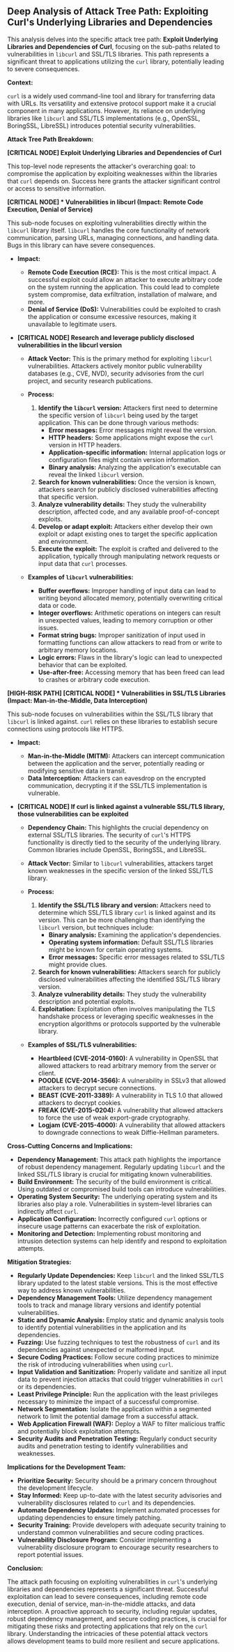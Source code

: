 ## Deep Analysis of Attack Tree Path: Exploiting Curl's Underlying Libraries and Dependencies

This analysis delves into the specific attack tree path: **Exploit Underlying Libraries and Dependencies of Curl**, focusing on the sub-paths related to vulnerabilities in `libcurl` and SSL/TLS libraries. This path represents a significant threat to applications utilizing the `curl` library, potentially leading to severe consequences.

**Context:**

`curl` is a widely used command-line tool and library for transferring data with URLs. Its versatility and extensive protocol support make it a crucial component in many applications. However, its reliance on underlying libraries like `libcurl` and SSL/TLS implementations (e.g., OpenSSL, BoringSSL, LibreSSL) introduces potential security vulnerabilities.

**Attack Tree Path Breakdown:**

**[CRITICAL NODE] Exploit Underlying Libraries and Dependencies of Curl**

This top-level node represents the attacker's overarching goal: to compromise the application by exploiting weaknesses within the libraries that `curl` depends on. Success here grants the attacker significant control or access to sensitive information.

**[CRITICAL NODE] * Vulnerabilities in libcurl (Impact: Remote Code Execution, Denial of Service)**

This sub-node focuses on exploiting vulnerabilities directly within the `libcurl` library itself. `libcurl` handles the core functionality of network communication, parsing URLs, managing connections, and handling data. Bugs in this library can have severe consequences.

* **Impact:**
    * **Remote Code Execution (RCE):** This is the most critical impact. A successful exploit could allow an attacker to execute arbitrary code on the system running the application. This could lead to complete system compromise, data exfiltration, installation of malware, and more.
    * **Denial of Service (DoS):**  Vulnerabilities could be exploited to crash the application or consume excessive resources, making it unavailable to legitimate users.

* **[CRITICAL NODE] Research and leverage publicly disclosed vulnerabilities in the libcurl version**

    * **Attack Vector:** This is the primary method for exploiting `libcurl` vulnerabilities. Attackers actively monitor public vulnerability databases (e.g., CVE, NVD), security advisories from the curl project, and security research publications.
    * **Process:**
        1. **Identify the `libcurl` version:** Attackers first need to determine the specific version of `libcurl` being used by the target application. This can be done through various methods:
            * **Error messages:**  Error messages might reveal the version.
            * **HTTP headers:**  Some applications might expose the `curl` version in HTTP headers.
            * **Application-specific information:**  Internal application logs or configuration files might contain version information.
            * **Binary analysis:**  Analyzing the application's executable can reveal the linked `libcurl` version.
        2. **Search for known vulnerabilities:** Once the version is known, attackers search for publicly disclosed vulnerabilities affecting that specific version.
        3. **Analyze vulnerability details:** They study the vulnerability description, affected code, and any available proof-of-concept exploits.
        4. **Develop or adapt exploit:** Attackers either develop their own exploit or adapt existing ones to target the specific application and environment.
        5. **Execute the exploit:** The exploit is crafted and delivered to the application, typically through manipulating network requests or input data that `curl` processes.

    * **Examples of `libcurl` vulnerabilities:**
        * **Buffer overflows:**  Improper handling of input data can lead to writing beyond allocated memory, potentially overwriting critical data or code.
        * **Integer overflows:**  Arithmetic operations on integers can result in unexpected values, leading to memory corruption or other issues.
        * **Format string bugs:**  Improper sanitization of input used in formatting functions can allow attackers to read from or write to arbitrary memory locations.
        * **Logic errors:**  Flaws in the library's logic can lead to unexpected behavior that can be exploited.
        * **Use-after-free:**  Accessing memory that has been freed can lead to crashes or arbitrary code execution.

**[HIGH-RISK PATH] [CRITICAL NODE] * Vulnerabilities in SSL/TLS Libraries (Impact: Man-in-the-Middle, Data Interception)**

This sub-node focuses on vulnerabilities within the SSL/TLS library that `libcurl` is linked against. `curl` relies on these libraries to establish secure connections using protocols like HTTPS.

* **Impact:**
    * **Man-in-the-Middle (MITM):** Attackers can intercept communication between the application and the server, potentially reading or modifying sensitive data in transit.
    * **Data Interception:**  Attackers can eavesdrop on the encrypted communication, decrypting it if the SSL/TLS implementation is vulnerable.

* **[CRITICAL NODE] If curl is linked against a vulnerable SSL/TLS library, those vulnerabilities can be exploited**

    * **Dependency Chain:** This highlights the crucial dependency on external SSL/TLS libraries. The security of `curl`'s HTTPS functionality is directly tied to the security of the underlying library. Common libraries include OpenSSL, BoringSSL, and LibreSSL.
    * **Attack Vector:** Similar to `libcurl` vulnerabilities, attackers target known weaknesses in the specific version of the linked SSL/TLS library.
    * **Process:**
        1. **Identify the SSL/TLS library and version:** Attackers need to determine which SSL/TLS library `curl` is linked against and its version. This can be more challenging than identifying the `libcurl` version, but techniques include:
            * **Binary analysis:** Examining the application's dependencies.
            * **Operating system information:**  Default SSL/TLS libraries might be known for certain operating systems.
            * **Error messages:**  Specific error messages related to SSL/TLS might provide clues.
        2. **Search for known vulnerabilities:**  Attackers search for publicly disclosed vulnerabilities affecting the identified SSL/TLS library version.
        3. **Analyze vulnerability details:**  They study the vulnerability description and potential exploits.
        4. **Exploitation:** Exploitation often involves manipulating the TLS handshake process or leveraging specific weaknesses in the encryption algorithms or protocols supported by the vulnerable library.

    * **Examples of SSL/TLS vulnerabilities:**
        * **Heartbleed (CVE-2014-0160):** A vulnerability in OpenSSL that allowed attackers to read arbitrary memory from the server or client.
        * **POODLE (CVE-2014-3566):** A vulnerability in SSLv3 that allowed attackers to decrypt secure connections.
        * **BEAST (CVE-2011-3389):** A vulnerability in TLS 1.0 that allowed attackers to decrypt cookies.
        * **FREAK (CVE-2015-0204):** A vulnerability that allowed attackers to force the use of weak export-grade cryptography.
        * **Logjam (CVE-2015-4000):** A vulnerability that allowed attackers to downgrade connections to weak Diffie-Hellman parameters.

**Cross-Cutting Concerns and Implications:**

* **Dependency Management:** This attack path highlights the importance of robust dependency management. Regularly updating `libcurl` and the linked SSL/TLS library is crucial for mitigating known vulnerabilities.
* **Build Environment:** The security of the build environment is critical. Using outdated or compromised build tools can introduce vulnerabilities.
* **Operating System Security:** The underlying operating system and its libraries also play a role. Vulnerabilities in system-level libraries can indirectly affect `curl`.
* **Application Configuration:**  Incorrectly configured `curl` options or insecure usage patterns can exacerbate the risk of exploitation.
* **Monitoring and Detection:**  Implementing robust monitoring and intrusion detection systems can help identify and respond to exploitation attempts.

**Mitigation Strategies:**

* **Regularly Update Dependencies:**  Keep `libcurl` and the linked SSL/TLS library updated to the latest stable versions. This is the most effective way to address known vulnerabilities.
* **Dependency Management Tools:** Utilize dependency management tools to track and manage library versions and identify potential vulnerabilities.
* **Static and Dynamic Analysis:** Employ static and dynamic analysis tools to identify potential vulnerabilities in the application and its dependencies.
* **Fuzzing:** Use fuzzing techniques to test the robustness of `curl` and its dependencies against unexpected or malformed input.
* **Secure Coding Practices:** Follow secure coding practices to minimize the risk of introducing vulnerabilities when using `curl`.
* **Input Validation and Sanitization:**  Properly validate and sanitize all input data to prevent injection attacks that could trigger vulnerabilities in `curl` or its dependencies.
* **Least Privilege Principle:** Run the application with the least privileges necessary to minimize the impact of a successful compromise.
* **Network Segmentation:**  Isolate the application within a segmented network to limit the potential damage from a successful attack.
* **Web Application Firewall (WAF):**  Deploy a WAF to filter malicious traffic and potentially block exploitation attempts.
* **Security Audits and Penetration Testing:**  Regularly conduct security audits and penetration testing to identify vulnerabilities and weaknesses.

**Implications for the Development Team:**

* **Prioritize Security:** Security should be a primary concern throughout the development lifecycle.
* **Stay Informed:**  Keep up-to-date with the latest security advisories and vulnerability disclosures related to `curl` and its dependencies.
* **Automate Dependency Updates:** Implement automated processes for updating dependencies to ensure timely patching.
* **Security Training:**  Provide developers with adequate security training to understand common vulnerabilities and secure coding practices.
* **Vulnerability Disclosure Program:** Consider implementing a vulnerability disclosure program to encourage security researchers to report potential issues.

**Conclusion:**

The attack path focusing on exploiting vulnerabilities in `curl`'s underlying libraries and dependencies represents a significant threat. Successful exploitation can lead to severe consequences, including remote code execution, denial of service, man-in-the-middle attacks, and data interception. A proactive approach to security, including regular updates, robust dependency management, and secure coding practices, is crucial for mitigating these risks and protecting applications that rely on the `curl` library. Understanding the intricacies of these potential attack vectors allows development teams to build more resilient and secure applications.
